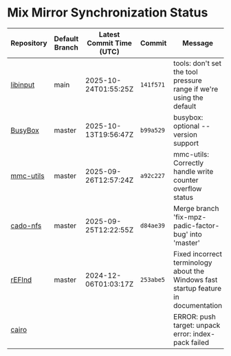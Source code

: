 # Mix Mirror Synchronization Status

| Repository | Default Branch | Latest Commit Time (UTC) | Commit | Message | Last Synced |
|---|---|---|---|---|---|
| [libinput](git@github.com:mix-mirror/libinput.git) | main | 2025-10-24T01:55:25Z | `141f571` | tools: don't set the tool pressure range if we're using the default | 2025-10-28T17:46:06Z |
| [BusyBox](git@github.com:mix-mirror/busybox.git) | master | 2025-10-13T19:56:47Z | `b99a529` | busybox: optional --version support | 2025-10-28T17:46:12Z |
| [mmc-utils](git@github.com:mix-mirror/mmc-utils.git) | master | 2025-09-26T12:57:24Z | `a92c227` | mmc-utils: Correctly handle write counter overflow status | 2025-10-28T17:45:59Z |
| [cado-nfs](git@github.com:mix-mirror/cado-nfs.git) | master | 2025-09-25T12:22:55Z | `d84ae39` | Merge branch 'fix-mpz-padic-factor-bug' into 'master' | 2025-10-28T17:46:13Z |
| [rEFInd](git@github.com:mix-mirror/rEFInd.git) | master | 2024-12-06T01:03:17Z | `253abe5` | Fixed incorrect terminology about the Windows fast startup feature in documentation | 2025-10-28T17:46:14Z |
| [cairo](git@github.com:mix-mirror/cairo.git) |  |  |  | ERROR: push target: unpack error: index-pack failed | 2025-10-28T17:47:07Z |
